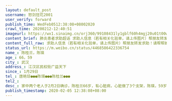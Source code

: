 ```yaml
---
layout: default_post
username: 怒剑狂花2001
user_verify: forward
publish_time: WedFeb0512:38:08+08002020
crawl_time: 20200212-12:40:51
imageurl: https://wx1.sinaimg.cn/orj360/99108431ly1gblf60h4mgj20u01t00wt.jpg,https://wx3.sinaimg.cn/orj360/99108431ly1gblf60sqd3j20u01t0jvc.jpg,https://wx2.sinaimg.cn/orj360/99108431ly1gblf611bdgj20om1hc0wb.jpg,https://wx1.sinaimg.cn/orj360/99108431ly1gblf61bxlsj20u0140tbv.jpg,https://wx1.sinaimg.cn/orj360/99108431ly1gblf606ocdj20u014041i.jpg
content_brief: 肺炎患者求助超话 求助人信息（若有相关化验单，请上传图片）帮朋友转发求助！请帮帮她们  ！                                    【姓名】陈桂兰，陈瑛【年龄】66，59【所在城市】武汉【所在小区、社区】江汉区民权街广益天下【患病时间】1月29日【联系方式】唐艳琼●●●陈瑛1319738 ...全文
content_full_raw: 求助人信息（若有相关化验单，请上传图片）帮朋友转发求助！请帮帮她们！【姓名】陈桂兰，陈瑛【年龄】66，59【所在城市】武汉【所在小区、社区】江汉区民权街广益天下【患病时间】1月29日【联系方式】唐艳琼●●●陈瑛●●●陈桂兰●●●【病情描述】家中两个老人于2月2日确诊，陈桂兰66岁，有心脏病，心脏做了3个支架，陈瑛，59岁，患有高血压，两人于2月3日被社区送去红十字会医院，已经在走廊坐了两天两夜没睡觉，没有病床，坐着无法休息，医院护士称没办法解决，等着，老人现在状况很差，呼吸困难，越来越严重了，医院称要街道联系床位，多次拨打民权街道电话85664471工作人员称自己是值班的，推诿给社区，拨打三民社区电话85701897，社区说已经向街里报告了，医院，社区，街道就这样互相推诿，两个老人还要等到何时才能有个床位，希望能救救他们，给他们找个病床让她们能够得到治疗，谢谢！
status_url: https://m.weibo.cn/status/4468586422336754
name_: 陈桂兰，陈瑛
age_: 66，59
city_: 武汉
address_: 江汉区民权街广益天下
since_: 1月29日
tel_: 唐艳琼●●●陈瑛●●●陈桂兰●●●
tel2_: 
desc_: 家中两个老人于2月2日确诊，陈桂兰66岁，有心脏病，心脏做了3个支架，陈瑛，59岁，患有高血压，两人于2月3日被社区送去红十字会医院，已经在走廊坐了两天两夜没睡觉，没有病床，坐着无法休息，医院护士称没办法解决，等着，老人现在状况很差，呼吸困难，越来越严重了，医院称要街道联系床位，多次拨打民权街道电话85664471工作人员称自己是值班的，推诿给社区，拨打三民社区电话85701897，社区说已经向街里报告了，医院，社区，街道就这样互相推诿，两个老人还要等到何时才能有个床位，希望能救救他们，给他们找个病床让她们能够得到治疗，谢谢！
publish_timestamp: 2020-02-05 12:38:08+08:00
---
```

